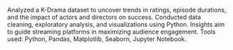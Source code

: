 Analyzed a K-Drama dataset to uncover trends in ratings, episode durations, and the impact of actors and directors on success. Conducted data cleaning, exploratory analysis, and visualizations using Python. Insights aim to guide streaming platforms in maximizing audience engagement.
Tools used: Python, Pandas, Matplotlib, Seaborn, Jupyter Notebook.
